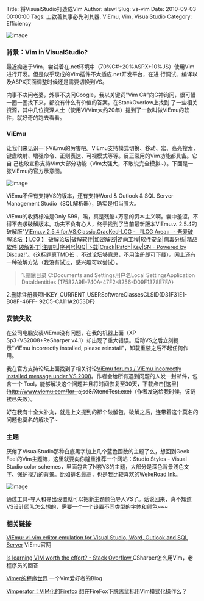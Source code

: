 Title: 将VisualStudio打造成Vim
Author: alswl
Slug: vs-vim
Date: 2010-09-03 00:00:00
Tags: 工欲善其事必先利其器, ViEmu, Vim, VisualStudio
Category: Efficiency

![image](https://ohsolnxaa.qnssl.com/upload_dropbox/201009/ViEmu.jpg)

### 背景：Vim in VisualStudio?

最近痴迷于Vim，尝试着在.net环境中（70%C#+20%ASPX+10%JS）使用Vim进行开发。但是似乎现成的Vim插件不太适应.net开发平台，在进
行调试、编译以及ASPX页面调整时候还是需要切换到VS。

内事不决问老婆，外事不决问Google，我以关键词"Vim C#"向G神询问，很可惜一圈一圈找下来，都没有什么有价值的答案。在StackOverlow上找到
了一些相关资源，其中几位资深人士（使用Vi/Vim大约20年）提到了一款叫做ViEmu的软件，就好奇的跑去看看。

### ViEmu

让我们来见识一下ViEmu的厉害吧。ViEmu支持模式切换、移动、宏、高亮搜索，键盘映射、增强命令、正则表达、可视模式等等。反正常用的Vim功能都具备。它自
己也敢宣称支持Vim大部分功能（Vim太强大，不敢说完全模拟~）。下面是一张ViEmu的官方示意图。

![image](https://ohsolnxaa.qnssl.com/upload_dropbox/201009/viemu-movie.gif)

ViEmu不但有支持VS的版本，还有支持Word & Outlook & SQL Server Management
Studio（SQL解析器），确实是相当强大。

ViEmu的收费标准是Only $99，唉，真是残酷+万恶的资本主义啊。囊中羞涩，不得不去求破解版本。功夫不负有心人，终于找到了当前最新版本ViEmu.v.
2.5.4的破解版"[ViEmu.v.2.5.4.for.VS.Classic.CracKed-LCG - 『LCG Area』 - 吾爱破解论坛【 LCG
】 破解论坛|破解软件|加密解密|逆向工程|软件安全|病毒分析|精品软件|破解补丁|注册机|序列号|QQ|下载|Crack|Patch|Key|SN -
Powered by Discuz!](http://www.52pojie.cn/viewthread.php?tid=59277)"。（这标题真TMD长
，不过论坛够意思，不用注册即可下载）。网上还有一种破解方法（我没有试过，感兴趣可以尝试）。

> 1.删除目录 C:Documents and Settings用户名Local SettingsApplication DataIdentities
{17582A9E-740A-47F2-8256-D09F1378E7FA}

2.删除注册表项HKEY_CURRENT_USERSoftwareClassesCLSID{D31F31E1-B08F-46FF-
92C5-CA111A2053DF}

### 安装失败

在公司电脑安装ViEmu没有问题，在我的机器上面（XP Sp3+VS2008+ReSharper
v4.1）却出现了重大错误。启动VS之后立刻提示"ViEmu incorrectly installed, please
reinstall"，卸载重装之后不起任何作用。

我在官方支持论坛上面找到了相关讨论[ViEmu forums / ViEmu incorrectly installed message under VS 
2008](http://www.viemu.com/forums/viewtopic.php?id=395)。作者会给所有遇到问题的人发一封邮件，包含一个
Tool，能够解决这个问题并且将时间恢复至30天，<strike>下载点击[这里](http://www.viemu.com/for-
ajsd8/XtendTest.exe)</strike>（作者发送给我时候，该链接已失效）。

好在我有十全大补丸，就是上文提到的那个破解包，破解之后，连带着这个莫名的问题也莫名的解决了~

### 主题

厌倦了VisualStudio那种白底黑字加上几个蓝色函数的主题了么，想回到Geek Feel的Vim主题嘛，这里就要向你隆重推荐一个网站：Studio
Styles - Visual Studio color
schemes，里面包含了N套VS的主题，大部分是深色背景浅色文字、保护视力的背景。比如排名最高，也是我比较喜欢的[WekeRoad
Ink](http://studiostyles.info/schemes/wekeroad-ink)。

![image](https://ohsolnxaa.qnssl.com/upload_dropbox/201009/WekeRoad_Ink.jpg)

通过工具-导入和导出设置就可以把新主题颜色导入VS了。话说回来，真不知道VS设计团队怎么想的，需要一个一个设置不同类型的字体和颜色~~~

### 相关链接

[ViEmu: vi-vim editor emulation for Visual Studio, Word, Outlook and SQL
Server](http://www.viemu.com/) ViEmu官网

[Is learning VIM worth the effort? - Stack Overflow
](http://stackoverflow.com/questions/597077/is-learning-vim-worth-the-effort)
CSharper怎么用Vim，老程序员的回答

[Vimer的程序世界](http://www.vimer.cn/) 一个Vim爱好者的Blog

[Vimperator：VIM化的Firefox](http://xbeta.info/vimperator.htm)
想在FireFox下脱离鼠标用Vim模式化操作么？


